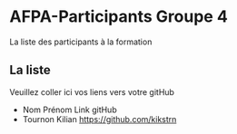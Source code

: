 # AFPA-Participants Groupe 4
La liste des participants à la formation


## La liste 
Veuillez coller ici vos liens vers votre gitHub

 - Nom 	        Prénom 	            Link gitHub 
 - Tournon      Kilian              https://github.com/kikstrn
